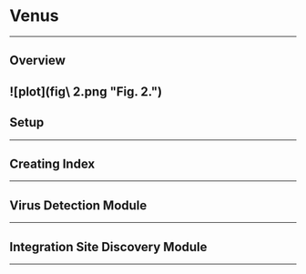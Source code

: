 # Venus
---

## Overview
![plot](fig\ 2.png "**Fig. 2.**")
---

## Setup
---

## Creating Index
---

## Virus Detection Module
---

## Integration Site Discovery Module
---
